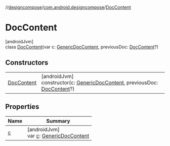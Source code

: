 //[designcompose](../../../index.md)/[com.android.designcompose](../index.md)/[DocContent](index.md)

# DocContent

[androidJvm]\
class [DocContent](index.md)(var c: [GenericDocContent](../../../../common/common/com.android.designcompose.common/-generic-doc-content/index.md), previousDoc: [DocContent](index.md)?)

## Constructors

| | |
|---|---|
| [DocContent](-doc-content.md) | [androidJvm]<br>constructor(c: [GenericDocContent](../../../../common/common/com.android.designcompose.common/-generic-doc-content/index.md), previousDoc: [DocContent](index.md)?) |

## Properties

| Name | Summary |
|---|---|
| [c](c.md) | [androidJvm]<br>var [c](c.md): [GenericDocContent](../../../../common/common/com.android.designcompose.common/-generic-doc-content/index.md) |
